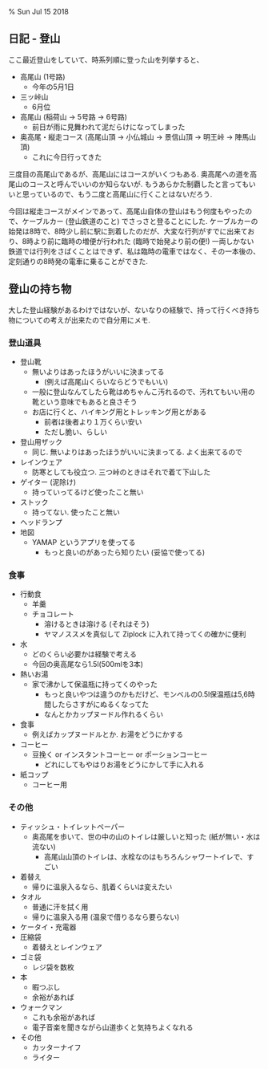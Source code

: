 % Sun Jul 15 2018

## 日記 - 登山

ここ最近登山をしていて、時系列順に登った山を列挙すると、

- 高尾山 (1号路)
    - 今年の5月1日
- 三ッ峠山
    - 6月位
- 高尾山 (稲荷山 -> 5号路 -> 6号路)
    - 前日が雨に見舞われて泥だらけになってしまった
- 奥高尾・縦走コース (高尾山頂 -> 小仏城山 -> 景信山頂 -> 明王峠 -> 陣馬山頂)
    - これに今日行ってきた

三度目の高尾山であるが、高尾山にはコースがいくつもある.
奥高尾への道を高尾山のコースと呼んでいいのか知らないが.
もうあらかた制覇したと言ってもいいと思っているので、もう二度と高尾山に行くことはないだろう.

今回は縦走コースがメインであって、高尾山自体の登山はもう何度もやったので、ケーブルカー (登山鉄道のこと) でさっさと登ることにした.
ケーブルカーの始発は8時で、8時少し前に駅に到着したのだが、大変な行列がすでに出来ており、8時より前に臨時の増便が行われた (臨時で始発より前の便!)
一両しかない鉄道では行列をさばくことはできず、私は臨時の電車ではなく、その一本後の、定刻通りの8時発の電車に乗ることができた.

## 登山の持ち物

大した登山経験があるわけではないが、ないなりの経験で、持って行くべき持ち物についての考えが出来たので自分用にメモ.

### 登山道具

- 登山靴
    - 無いよりはあったほうがいいに決まってる
        - (例えば高尾山くらいならどうでもいい)
    - 一般に登山なんてしたら靴はめちゃんこ汚れるので、汚れてもいい用の靴という意味でもあると良さそう
    - お店に行くと、ハイキング用とトレッキング用とがある
        - 前者は後者より１万くらい安い
        - ただし脆い、らしい
- 登山用ザック
    - 同じ. 無いよりはあったほうがいいに決まってる. よく出来てるので
- レインウェア
    - 防寒としても役立つ. 三つ峠のときはそれで着て下山した
- ゲイター (泥除け)
    - 持っていってるけど使ったこと無い
- ストック
    - 持ってない. 使ったこと無い
- ヘッドランプ
- 地図
    - YAMAP というアプリを使ってる
        - もっと良いのがあったら知りたい (妥協で使ってる)

### 食事

- 行動食
    - 羊羹
    - チョコレート
        - 溶けるときは溶ける (それはそう)
        - ヤマノススメを真似して Ziplock に入れて持ってくの確かに便利
- 水
    - どのくらい必要かは経験で考える
    - 今回の奥高尾なら1.5l(500mlを3本)
- 熱いお湯
    - 家で沸かして保温瓶に持ってくのやった
        - もっと良いやつは違うのかもだけど、モンベルの0.5l保温瓶は5,6時間したらさすがにぬるくなってた
        - なんとかカップヌードル作れるくらい
- 食事
    - 例えばカップヌードルとか. お湯をどうにかする
- コーヒー
    - 豆挽く or インスタントコーヒー or ポーションコーヒー
        - どれにしてもやはりお湯をどうにかして手に入れる
- 紙コップ
    - コーヒー用

### その他

- ティッシュ・トイレットペーパー
    - 奥高尾を歩いて、世の中の山のトイレは厳しいと知った (紙が無い・水は流ない)
        - 高尾山山頂のトイレは、水栓なのはもちろんシャワートイレで、すごい
- 着替え
    - 帰りに温泉入るなら、肌着くらいは変えたい
- タオル
    - 普通に汗を拭く用
    - 帰りに温泉入る用 (温泉で借りるなら要らない)
- ケータイ・充電器
- 圧縮袋
    - 着替えとレインウェア
- ゴミ袋
    - レジ袋を数枚
- 本
    - 暇つぶし
    - 余裕があれば
- ウォークマン
    - これも余裕があれば
    - 電子音楽を聞きながら山道歩くと気持ちよくなれる
- その他
    - カッターナイフ
    - ライター
